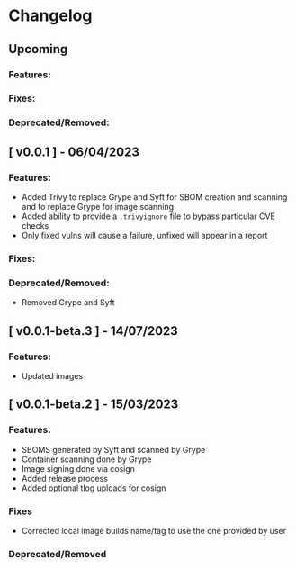 # Changelog

## Upcoming

### Features:

### Fixes:

### Deprecated/Removed:

## [ v0.0.1 ] - 06/04/2023

### Features:

* Added Trivy to replace Grype and Syft for SBOM creation and scanning and to replace Grype for image scanning
* Added ability to provide a `.trivyignore` file to bypass particular CVE checks
* Only fixed vulns will cause a failure, unfixed will appear in a report

### Fixes:

### Deprecated/Removed:

* Removed Grype and Syft

## [ v0.0.1-beta.3 ] - 14/07/2023

### Features:

* Updated images

## [ v0.0.1-beta.2 ] - 15/03/2023

### Features:

* SBOMS generated by Syft and scanned by Grype
* Container scanning done by Grype
* Image signing done via cosign
* Added release process
* Added optional tlog uploads for cosign

### Fixes

* Corrected local image builds name/tag to use the one provided by user

### Deprecated/Removed
